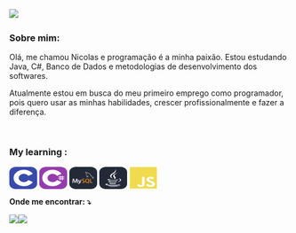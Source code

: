 <img src="https://readme-typing-svg.demolab.com?font=montserrat&pause=1000&color=8347F7&random=false&width=435&lines=Hello+world!+">

### Sobre mim:

 Olá, me chamou Nicolas e programação é a minha paixão. Estou estudando Java, C#, Banco de Dados e metodologias de desenvolvimento dos softwares.

Atualmente estou em busca do meu primeiro emprego como programador, pois quero usar as minhas habilidades, crescer profissionalmente e fazer a diferença.

<div style="display: inline_block"><br>
 <h3>My learning :</h3>
  <img align="center" alt="Csharp" height="40" width="50" src="https://github.com/tandpfun/skill-icons/blob/main/icons/C.svg">
  <img align="center" alt="Csharp" height="40" width="50" src="https://github.com/tandpfun/skill-icons/blob/main/icons/CS.svg">
  <img align="center" alt="Csharp" height="40" width="50" src="https://github.com/tandpfun/skill-icons/blob/main/icons/MySQL-Dark.svg" alt="MySQL"/>
  <img align="center" alt="-Csharp" height="40" width="50" src="https://github.com/tandpfun/skill-icons/blob/main/icons/Java-Dark.svg" alt="Java"/>
  <img align="center" alt="nicolas-Js" height="40" width="50" src="https://raw.githubusercontent.com/devicons/devicon/master/icons/javascript/javascript-plain.svg">



<div> 
 
  <p align="left">
   
  <b>Onde me encontrar: ⤵️ </b>
</p>
  <a  href = "mailto:kenzonicolas8@gmail.com"><img align="left" src="https://img.shields.io/badge/-Gmail-%23333?style=for-the-badge&logo=gmail&logoColor=white" target="_blank"></a>
  <a href="https://www.linkedin.com/in/nicolas-onishi-b893b6212/" target="_blank"><img align="left" src="https://img.shields.io/badge/-LinkedIn-%230077B5?style=for-the-badge&logo=linkedin&logoColor=white" target="_blank"></a> 
</div>

